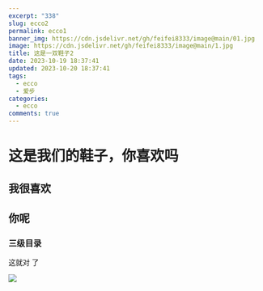 ```yaml
---
excerpt: "338"
slug: ecco2
permalink: ecco1
banner_img: https://cdn.jsdelivr.net/gh/feifei8333/image@main/01.jpg
image: https://cdn.jsdelivr.net/gh/feifei8333/image@main/1.jpg
title: 这是一双鞋子2
date: 2023-10-19 18:37:41
updated: 2023-10-20 18:37:41
tags:
  - ecco
  - 爱步
categories:
  - ecco
comments: true
---
```

# 这是我们的鞋子，你喜欢吗
## 我很喜欢
## 你呢
### 三级目录

这就对 了

![](https://cdn.jsdelivr.net/gh/feifei8333/image@main/1.jpg)